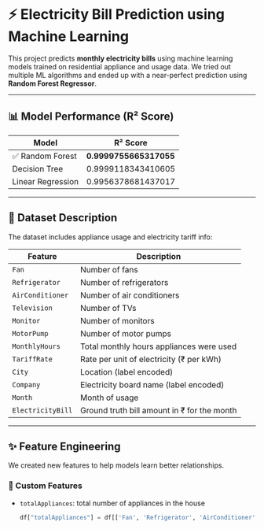 # ⚡ Electricity Bill Prediction using Machine Learning

This project predicts **monthly electricity bills** using machine learning models trained on residential appliance and usage data. We tried out multiple ML algorithms and ended up with a near-perfect prediction using **Random Forest Regressor**.

---

## 📊 Model Performance (R² Score)

| Model               | R² Score             |
|--------------------|----------------------|
| ✅ Random Forest    | **0.9999755665317055** |
| Decision Tree      | 0.9999118343410605   |
| Linear Regression  | 0.9956378681437017   |

---

## 📁 Dataset Description

The dataset includes appliance usage and electricity tariff info:

| Feature         | Description                                             |
|----------------|---------------------------------------------------------|
| `Fan`            | Number of fans                                          |
| `Refrigerator`   | Number of refrigerators                                 |
| `AirConditioner` | Number of air conditioners                              |
| `Television`     | Number of TVs                                           |
| `Monitor`        | Number of monitors                                      |
| `MotorPump`      | Number of motor pumps                                   |
| `MonthlyHours`   | Total monthly hours appliances were used               |
| `TariffRate`     | Rate per unit of electricity (₹ per kWh)               |
| `City`           | Location (label encoded)                               |
| `Company`        | Electricity board name (label encoded)                 |
| `Month`          | Month of usage                                          |
| `ElectricityBill`| Ground truth bill amount in ₹ for the month           |

---

## ✨ Feature Engineering

We created new features to help models learn better relationships.

### 🔧 Custom Features

- `totalAppliances`: total number of appliances in the house  
  ```python
  df["totalAppliances"] = df[['Fan', 'Refrigerator', 'AirConditioner', 'Television', 'Monitor', 'MotorPump']].sum(axis=1)
